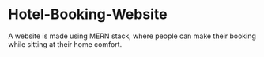 # Hotel-Booking-Website
A website is made using MERN stack, where people can make their booking while sitting at their home comfort.
